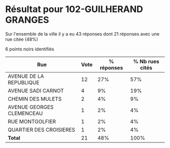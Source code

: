 # Résultat pour 102-GUILHERAND GRANGES

Sur l'ensemble de la ville il y a eu 43 réponses dont 21 réponses avec une rue citée (48%)

6 points noirs identifiés

| Rue | Vote | % réponses | % Nb rues cités|
|-----|------|------------|----------------|
| AVENUE DE LA REPUBLIQUE | 12 | 27% | 57%|
| AVENUE SADI CARNOT | 4 | 9% | 19%|
| CHEMIN DES MULETS | 2 | 4% | 9%|
| AVENUE GEORGES CLEMENCEAU | 1 | 2% | 4%|
| RUE MONTGOLFIER | 1 | 2% | 4%|
| QUARTIER DES CROISIERES | 1 | 2% | 4%|
| **Total** | 21 | 48% | 100%|
